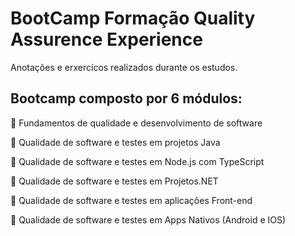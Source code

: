 # BootCamp Formação Quality Assurence Experience

Anotações e erxercícos realizados durante os estudos.

## Bootcamp composto por 6 módulos:

:round_pushpin: Fundamentos de qualidade e desenvolvimento de software

:round_pushpin: Qualidade de software e testes em projetos Java

:round_pushpin: Qualidade de software e testes em Node.js com TypeScript

:round_pushpin: Qualidade de software e testes em Projetos.NET

:round_pushpin: Qualidade de software e testes em aplicações Front-end

:round_pushpin: Qualidade de software e testes em Apps Nativos (Android e IOS)

